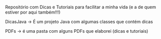 Repositório com Dicas e Tutoriais para facilitar a minha vida (e a de quem estiver por aqui também!!!)

DicasJava -> É um projeto Java com algumas classes que contém dicas

PDFs -> é uma pasta com alguns PDFs que elaborei (dicas e tutoriais)
